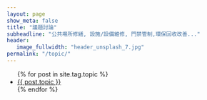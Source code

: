```yaml
---
layout: page
show_meta: false
title: "議題討論"
subheadline: "公共場所修繕, 設施/設備維修, 門禁管制,環保回收改善..."
header:
   image_fullwidth: "header_unsplash_7.jpg"
permalink: "/topic/"
---
```


<ul>
    {% for post in site.tag.topic %}
    <li><a href="{{ site.url }}{{ site.baseurl }}{{ post.url }}">{{ post.topic }}</a></li>
    {% endfor %}
</ul>
